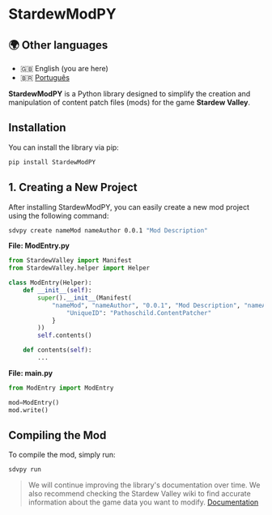 # StardewModPY

## 🌍 Other languages

- 🇬🇧 English (you are here)
- 🇧🇷 [Português](README.pt.md)

**StardewModPY** is a Python library designed to simplify the creation and manipulation of content patch files (mods) for the game **Stardew Valley**.

## Installation

You can install the library via pip:

```bash
pip install StardewModPY
```

## 1. Creating a New Project

After installing StardewModPY, you can easily create a new mod project using the following command:

```bash
sdvpy create nameMod nameAuthor 0.0.1 "Mod Description"
```

**File: ModEntry.py**

```python
from StardewValley import Manifest
from StardewValley.helper import Helper

class ModEntry(Helper):
    def __init__(self):
        super().__init__(Manifest(
            "nameMod", "nameAuthor", "0.0.1", "Mod Description", "nameAuthor.nameMod", ContentPackFor={
                "UniqueID": "Pathoschild.ContentPatcher"
            }
        ))
        self.contents()

    def contents(self):
        ...
```

**File: main.py**

```python
from ModEntry import ModEntry

mod=ModEntry()
mod.write()
```



## Compiling the Mod

To compile the mod, simply run:

```bash
sdvpy run
```


> We will continue improving the library's documentation over time. We also recommend checking the Stardew Valley wiki to find accurate information about the game data you want to modify. [Documentation](http://stardewmodpy.kya.app.br/)